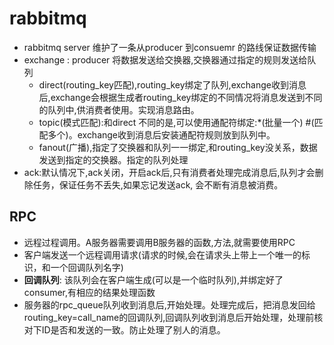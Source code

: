 # rabbitmq
* rabbitmq server 维护了一条从producer 到consuemr 的路线保证数据传输
* exchange : producer 将数据发送给交换器,交换器通过指定的规则发送给队列
    * direct(routing_key匹配),routing_key绑定了队列,exchange收到消息后,exchange会根据生成者routing_key绑定的不同情况将消息发送到不同的队列中,供消费者使用。实现消息路由。
    * topic(模式匹配):和direct 不同的是,可以使用通配符绑定:\*(批量一个) \#(匹配多个)。exchange收到消息后安装通配符规则放到队列中。
    * fanout(广播),指定了交换器和队列一一绑定,和routing_key没关系，数据发送到指定的交换器。指定的队列处理
* ack:默认情况下,ack关闭，开启ack后,只有消费者处理完成消息后,队列才会删除任务，保证任务不丢失,如果忘记发送ack, 会不断有消息被消费。

## RPC 
* 远程过程调用。A服务器需要调用B服务器的函数,方法,就需要使用RPC
* 客户端发送一个远程调用请求(请求的时候,会在请求头上带上一个唯一的标识，和一个回调队列名字)
* __回调队列__: 该队列会在客户端生成(可以是一个临时队列),并绑定好了consumer,有相应的结果处理函数
* 服务器的rpc_queue队列收到消息后,开始处理。处理完成后，把消息发回给routing_key=call_name的回调队列,回调队列收到消息后开始处理，处理前核对下ID是否和发送的一致。防止处理了别人的消息。


